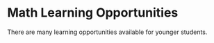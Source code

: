 # Math Learning Opportunities

There are many learning opportunities available for younger students. 

